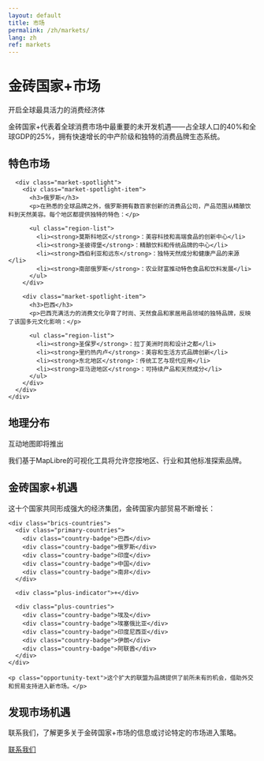 ```yaml
---
layout: default
title: 市场
permalink: /zh/markets/
lang: zh
ref: markets
---
```


<!-- Hero Panel -->
<div class="full-width-panel hero-panel">
  <div class="panel-content centered">
    <h1>金砖国家+市场</h1>
    <p class="hero-subtitle">开启全球最具活力的消费经济体</p>
  </div>
</div>

<!-- Introduction Panel -->
<div class="full-width-panel light-panel">
  <div class="panel-content">
    <p class="lead-text">金砖国家+代表着全球消费市场中最重要的未开发机遇——占全球人口的40%和全球GDP的25%，拥有快速增长的中产阶级和独特的消费品牌生态系统。</p>
  </div>
</div>

<!-- Featured Markets Panel -->
<div class="full-width-panel perspective-panel">
  <div class="panel-content">
    <div class="content-card">
      <h2>特色市场</h2>
      
      <div class="market-spotlight">
        <div class="market-spotlight-item">
          <h3>俄罗斯</h3>
          <p>在熟悉的全球品牌之外，俄罗斯拥有数百家创新的消费品公司，产品范围从精酿饮料到天然美容。每个地区都提供独特的特色：</p>
          
          <ul class="region-list">
            <li><strong>莫斯科地区</strong>：美容科技和高端食品的创新中心</li>
            <li><strong>圣彼得堡</strong>：精酿饮料和传统品牌的中心</li>
            <li><strong>西伯利亚和远东</strong>：独特天然成分和健康产品的来源</li>
            <li><strong>南部俄罗斯</strong>：农业财富推动特色食品和饮料发展</li>
          </ul>
        </div>
        
        <div class="market-spotlight-item">
          <h3>巴西</h3>
          <p>巴西充满活力的消费文化孕育了时尚、天然食品和家居用品领域的独特品牌，反映了该国多元文化影响：</p>
          
          <ul class="region-list">
            <li><strong>圣保罗</strong>：拉丁美洲时尚和设计之都</li>
            <li><strong>里约热内卢</strong>：美容和生活方式品牌创新</li>
            <li><strong>东北地区</strong>：传统工艺与现代应用</li>
            <li><strong>亚马逊地区</strong>：可持续产品和天然成分</li>
          </ul>
        </div>
      </div>
    </div>
  </div>
</div>

<!-- Map Section Placeholder -->
<div class="full-width-panel light-panel">
  <div class="panel-content">
    <h2>地理分布</h2>
    <div class="map-container">
      <div class="map-placeholder">
        <p>互动地图即将推出</p>
        <p class="map-subtitle">我们基于MapLibre的可视化工具将允许您按地区、行业和其他标准探索品牌。</p>
      </div>
    </div>
  </div>
</div>

<!-- BRICS+ Opportunity Panel -->
<div class="full-width-panel solution-panel">
  <div class="panel-content">
    <h2>金砖国家+机遇</h2>
    <p>这十个国家共同形成强大的经济集团，金砖国家内部贸易不断增长：</p>
    
    <div class="brics-countries">
      <div class="primary-countries">
        <div class="country-badge">巴西</div>
        <div class="country-badge">俄罗斯</div>
        <div class="country-badge">印度</div>
        <div class="country-badge">中国</div>
        <div class="country-badge">南非</div>
      </div>
      
      <div class="plus-indicator">+</div>
      
      <div class="plus-countries">
        <div class="country-badge">埃及</div>
        <div class="country-badge">埃塞俄比亚</div>
        <div class="country-badge">印度尼西亚</div>
        <div class="country-badge">伊朗</div>
        <div class="country-badge">阿联酋</div>
      </div>
    </div>
    
    <p class="opportunity-text">这个扩大的联盟为品牌提供了前所未有的机会，借助外交和贸易支持进入新市场。</p>
  </div>
</div>

<!-- Contact CTA Panel -->
<div class="full-width-panel cta-panel">
  <div class="panel-content centered">
    <h2>发现市场机遇</h2>
    <p>联系我们，了解更多关于金砖国家+市场的信息或讨论特定的市场进入策略。</p>
    <a href="{{ site.baseurl }}/{{ page.lang }}/about/#contact" class="btn-secondary">联系我们</a>
  </div>
</div>